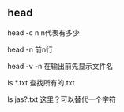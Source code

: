## head 

head -c n    n代表有多少

head -n    前n行

head -v  -n 在输出前先显示文件名

ls *.txt 查找所有的.txt

ls jas?.txt   这里？可以替代一个字符

